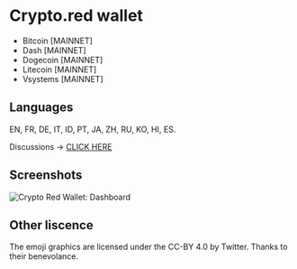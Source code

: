 # Crypto.red wallet

 * Bitcoin [MAINNET]
 * Dash [MAINNET]
 * Dogecoin [MAINNET]
 * Litecoin [MAINNET]
 * Vsystems [MAINNET]

## Languages

EN, FR, DE, IT, ID, PT, JA, ZH, RU, KO, HI, ES.

Discussions -> [CLICK HERE](https://github.com/crypto-red/crypto-red.github.io/discussions)

## Screenshots

![Crypto Red Wallet: Dashboard](https://raw.githubusercontent.com/crypto-red/crypto-red.github.io/master/src/images/og-image.jpg)

## Other liscence

The emoji graphics are licensed under the CC-BY 4.0 by Twitter. Thanks to their benevolance.
